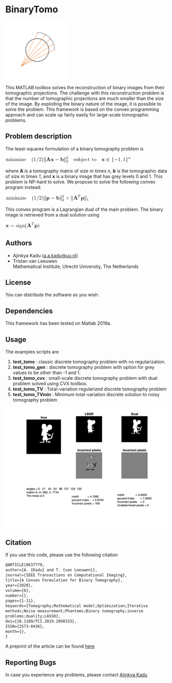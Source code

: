 # BinaryTomo

<img src="/extras/BT.gif" width="200">

This MATLAB toolbox solves the reconstruction of binary images from their tomographic projections. The challenge with this reconstruction problem is that the number of tomographic projections are much smaller than the size of the image. By exploiting the binary nature of the image, it is possible to solve the problem. This framework is based on the convex programming approach and can scale up fairly easily for large-scale tomographic problems.

## Problem description  
The least-squares formulation of a binary tomography problem is

![equation](/extras/primal.jpg)

where **A** is a tomography matrix of size *m* times *n*, **b** is the tomographic data of size *m* times *1*, and **x** is a binary image that has grey levels 0 and 1. This problem is NP-hard to solve. We propose to solve the following convex program instead:

![equation](/extras/dual.jpg)

This convex program is a Lagrangian dual of the main problem. The binary image is retrieved from a dual solution using

![equation](/extras/relation.jpg)



## Authors
* Ajinkya Kadu ([a.a.kadu@uu.nl](mailto:a.a.kadu@uu.nl))  
* Tristan van Leeuwen  
Mathematical Institute, Utrecht University, The Netherlands

## License
You can distribute the software as you wish.

## Dependencies
This framework has been tested on Matlab 2019a.


## Usage  
The examples scripts are  
1. **test_tomo** : classic discrete tomography problem with no regularization.
2. **test_tomo_gen** : discrete tomography problem with option for grey values to be other than -1 and 1.
3. **test_tomo_cvx** : small-scale discrete tomography problem with dual problem solved using CVX toolbox.
4. **test_tomo_TV** : Total-variation regularized discrete tomography problem
5. **test_tomo_TVmin** : Minimum total-variation discrete solution to noisy tomography problem

![image](/results/rat.png)

## Citation  
If you use this code, please use the following citation
```
@ARTICLE{8637779,
author={A. {Kadu} and T. {van Leeuwen}},
journal={IEEE Transactions on Computational Imaging},
title={A Convex Formulation for Binary Tomography},
year={2020},
volume={6},
number={},
pages={1-11},
keywords={Tomography;Mathematical model;Optimization;Iterative methods;Noise measurement;Phantoms;Binary tomography;inverse problems;duality;LASSO},
doi={10.1109/TCI.2019.2898333},
ISSN={2573-0436},
month={},
}
```
A preprint of the article can be found [here](https://arxiv.org/abs/1807.09196)

## Reporting Bugs
In case you experience any problems, please contact [Ajinkya Kadu](mailto:a.a.kadu@uu.nl)
